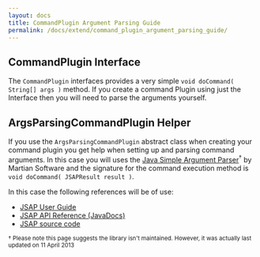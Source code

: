 ```yaml
---
layout: docs
title: CommandPlugin Argument Parsing Guide
permalink: /docs/extend/command_plugin_argument_parsing_guide/
---
```


## CommandPlugin Interface

The `CommandPlugin` interfaces provides a very simple `void doCommand( String[] args )` method. If you create a command Plugin using just the Interface then you will need to parse the arguments yourself.

## ArgsParsingCommandPlugin Helper

If you use the `ArgsParsingCommandPlugin` abstract class when creating your command plugin you get help when setting up and parsing command arguments. In this case you will uses the [Java Simple Argument Parser](http://www.martiansoftware.com/jsap/)<sup>†</sup> by Martian Software and the signature for the command execution method is `void doCommand( JSAPResult result )`.

In this case the following references will be of use:

* [JSAP User Guide](http://www.martiansoftware.com/jsap/doc/)
* [JSAP API Reference (JavaDocs)](http://www.martiansoftware.com/jsap/doc/javadoc/)
* [JSAP source code](http://sourceforge.net/projects/jsap/)

<small>† Please note this page suggests the library isn't maintained. However, it was actually last updated on 11 April 2013</small>